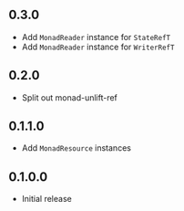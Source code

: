 ## 0.3.0

* Add `MonadReader` instance for `StateRefT`
* Add `MonadReader` instance for `WriterRefT`

## 0.2.0

* Split out monad-unlift-ref

## 0.1.1.0

* Add `MonadResource` instances

## 0.1.0.0

* Initial release
